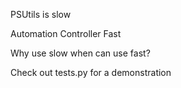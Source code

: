 PSUtils is slow

Automation Controller Fast

Why use slow when can use fast?




Check out tests.py for a demonstration
